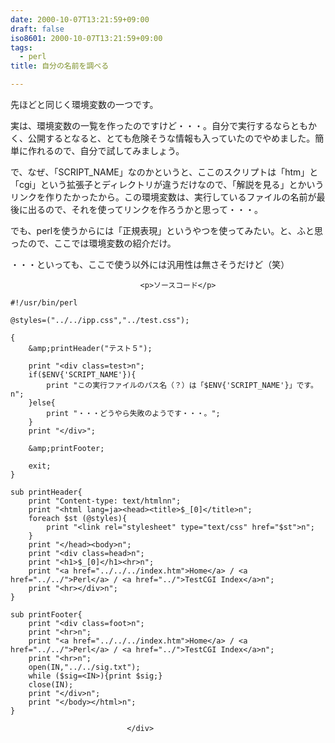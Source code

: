 ```yaml
---
date: 2000-10-07T13:21:59+09:00
draft: false
iso8601: 2000-10-07T13:21:59+09:00
tags:
  - perl
title: 自分の名前を調べる

---
```


<div class="entry-body">
                                 <p>先ほどと同じく環境変数の一つです。 </p>

<p>実は、環境変数の一覧を作ったのですけど・・・。自分で実行するならともかく、公開するとなると、とても危険そうな情報も入っていたのでやめました。簡単に作れるので、自分で試してみましょう。 </p>

<p>で、なぜ、「SCRIPT_NAME」なのかというと、ここのスクリプトは「htm」と「cgi」という拡張子とディレクトリが違うだけなので、「解説を見る」とかいうリンクを作りたかったから。この環境変数は、実行しているファイルの名前が最後に出るので、それを使ってリンクを作ろうかと思って・・・。 </p>

<p>でも、perlを使うからには「正規表現」というやつを使ってみたい。と、ふと思ったので、ここでは環境変数の紹介だけ。 </p>

<p>・・・といっても、ここで使う以外には汎用性は無さそうだけど（笑）</p>
                              
                                 <p>ソースコード</p>

```text
#!/usr/bin/perl

@styles=("../../ipp.css","../test.css");

{
    &amp;printHeader("テスト５");

    print "<div class=test>n";
    if($ENV{'SCRIPT_NAME'}){
        print "この実行ファイルのパス名（？）は「$ENV{'SCRIPT_NAME'}」です。n";
    }else{
        print "・・・どうやら失敗のようです・・・。";
    }
    print "</div>";

    &amp;printFooter;

    exit;
}

sub printHeader{
    print "Content-type: text/htmlnn";
    print "<html lang=ja><head><title>$_[0]</title>n";
    foreach $st (@styles){
        print "<link rel="stylesheet" type="text/css" href="$st">n";
    }
    print "</head><body>n";
    print "<div class=head>n";
    print "<h1>$_[0]</h1><hr>n";
    print "<a href="../../../index.htm">Home</a> / <a href="../../">Perl</a> / <a href="../">TestCGI Index</a>n";
    print "<hr></div>n";
}

sub printFooter{
    print "<div class=foot>n";
    print "<hr>n";
    print "<a href="../../../index.htm">Home</a> / <a href="../../">Perl</a> / <a href="../">TestCGI Index</a>n";
    print "<hr>n";
    open(IN,"../../sig.txt");
    while ($sig=<IN>){print $sig;}
    close(IN);
    print "</div>n";
    print "</body></html>n";
}
```
                              </div>    	